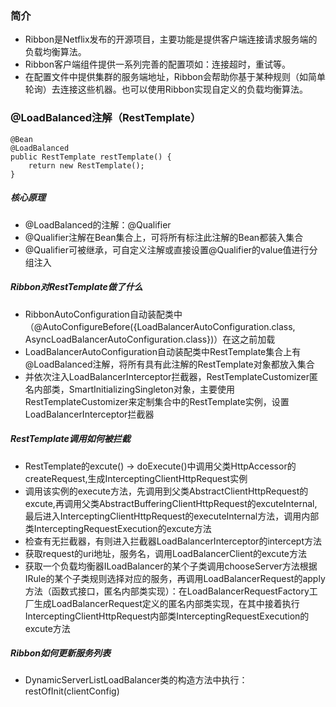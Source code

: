 ### 简介
- Ribbon是Netflix发布的开源项目，主要功能是提供客户端连接请求服务端的负载均衡算法。
- Ribbon客户端组件提供一系列完善的配置项如：连接超时，重试等。
- 在配置文件中提供集群的服务端地址，Ribbon会帮助你基于某种规则（如简单轮询）去连接这些机器。也可以使用Ribbon实现自定义的负载均衡算法。
### @LoadBalanced注解（RestTemplate）
```
@Bean
@LoadBalanced
public RestTemplate restTemplate() {
    return new RestTemplate();
}
```
##### 核心原理
- @LoadBalanced的注解：@Qualifier
- @Qualifier注解在Bean集合上，可将所有标注此注解的Bean都装入集合
- @Qualifier可被继承，可自定义注解或直接设置@Qualifier的value值进行分组注入
##### Ribbon对RestTemplate做了什么
- RibbonAutoConfiguration自动装配类中（@AutoConfigureBefore({LoadBalancerAutoConfiguration.class, AsyncLoadBalancerAutoConfiguration.class})）在这之前加载
- LoadBalancerAutoConfiguration自动装配类中RestTemplate集合上有@LoadBalanced注解，将所有具有此注解的RestTemplate对象都放入集合
- 并依次注入LoadBalancerInterceptor拦截器，RestTemplateCustomizer匿名内部类，SmartInitializingSingleton对象，主要使用RestTemplateCustomizer来定制集合中的RestTemplate实例，设置LoadBalancerInterceptor拦截器
##### RestTemplate调用如何被拦截
- RestTemplate的excute() -> doExecute()中调用父类HttpAccessor的createRequest,生成InterceptingClientHttpRequest实例
- 调用该实例的execute方法，先调用到父类AbstractClientHttpRequest的excute,再调用父类AbstractBufferingClientHttpRequest的excuteInternal,最后进入InterceptingClientHttpRequest的executeInternal方法，调用内部类InterceptingRequestExecution的excute方法
- 检查有无拦截器，有则进入拦截器LoadBalancerInterceptor的intercept方法
- 获取request的uri地址，服务名，调用LoadBalancerClient的excute方法
- 获取一个负载均衡器ILoadBalancer的某个子类调用chooseServer方法根据IRule的某个子类规则选择对应的服务，再调用LoadBalancerRequest的apply方法（函数式接口，匿名内部类实现）：在LoadBalancerRequestFactory工厂生成LoadBalancerRequest定义的匿名内部类实现，在其中接着执行InterceptingClientHttpRequest内部类InterceptingRequestExecution的excute方法
##### Ribbon如何更新服务列表
- DynamicServerListLoadBalancer类的构造方法中执行：restOfInit(clientConfig)
